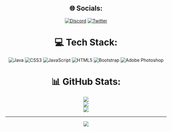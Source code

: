 <div align="center">

## 🌐 Socials:
[![Discord](https://img.shields.io/badge/Discord-%237289DA.svg?logo=discord&logoColor=white)](https://discord.gg/myclass#9779) [![Twitter](https://img.shields.io/badge/Twitter-%231DA1F2.svg?logo=Twitter&logoColor=white)](https://twitter.com/@myclxss) 

# 💻 Tech Stack:
![Java](https://img.shields.io/badge/java-%23ED8B00.svg?style=for-the-badge&logo=java&logoColor=white) ![CSS3](https://img.shields.io/badge/css3-%231572B6.svg?style=for-the-badge&logo=css3&logoColor=white) ![JavaScript](https://img.shields.io/badge/javascript-%23323330.svg?style=for-the-badge&logo=javascript&logoColor=%23F7DF1E) ![HTML5](https://img.shields.io/badge/html5-%23E34F26.svg?style=for-the-badge&logo=html5&logoColor=white) ![Bootstrap](https://img.shields.io/badge/bootstrap-%23563D7C.svg?style=for-the-badge&logo=bootstrap&logoColor=white) ![Adobe Photoshop](https://img.shields.io/badge/adobephotoshop-%2331A8FF.svg?style=for-the-badge&logo=adobephotoshop&logoColor=white)
# 📊 GitHub Stats:
![](https://github-readme-stats.vercel.app/api?username=myclxss&theme=dark&hide_border=true&include_all_commits=true&count_private=true)<br/>
![](https://github-readme-streak-stats.herokuapp.com/?user=myclxss&theme=dark&hide_border=true)<br/>
![](https://github-readme-stats.vercel.app/api/top-langs/?username=myclxss&theme=dark&hide_border=true&include_all_commits=true&count_private=true&layout=compact)

---
[![](https://visitcount.itsvg.in/api?id=myclxss&icon=2&color=12)](https://visitcount.itsvg.in)

<!-- Proudly created with GPRM ( https://gprm.itsvg.in ) -->
</div>

